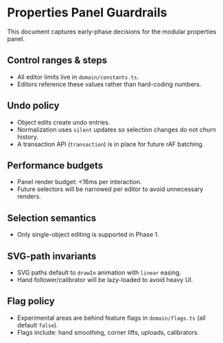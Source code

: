 # Properties Panel Guardrails

This document captures early-phase decisions for the modular properties panel.

## Control ranges & steps
- All editor limits live in `domain/constants.ts`.
- Editors reference these values rather than hard-coding numbers.

## Undo policy
- Object edits create undo entries.
- Normalization uses `silent` updates so selection changes do not churn history.
- A transaction API (`transaction`) is in place for future rAF batching.

## Performance budgets
- Panel render budget: <16ms per interaction.
- Future selectors will be narrowed per editor to avoid unnecessary renders.

## Selection semantics
- Only single-object editing is supported in Phase&nbsp;1.

## SVG-path invariants
- SVG paths default to `drawIn` animation with `linear` easing.
- Hand follower/calibrator will be lazy-loaded to avoid heavy UI.

## Flag policy
- Experimental areas are behind feature flags in `domain/flags.ts` (all default `false`).
- Flags include: hand smoothing, corner lifts, uploads, calibrators.
